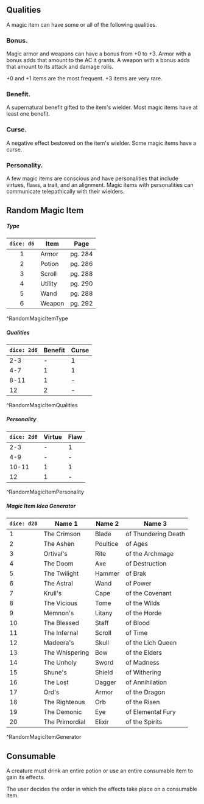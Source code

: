 ## Qualities

A magic item can have some or all of the following qualities.

### Bonus.
Magic armor and weapons can have a bonus from +0 to +3. Armor with a bonus adds that amount to the AC it grants. A weapon with a bonus adds that amount to its attack and damage rolls.

+0 and +1 items are the most frequent. +3 items are very rare.

### Benefit. 
A supernatural benefit gifted to the item's wielder. Most magic items have at least one benefit.

### Curse. 
A negative effect bestowed on the item's wielder. Some magic items have a curse.

### Personality. 
A few magic items are conscious and have personalities that include virtues, flaws, a trait, and an alignment. Magic items with personalities can communicate telepathically with their wielders.

## Random Magic Item
##### Type
| `dice: d6` | Item    | Page    |
|:----------:| ------- | ------- |
|     1      | Armor   | pg. 284 |
|     2      | Potion  | pg. 286 |
|     3      | Scroll  | pg. 288 |
|     4      | Utility | pg. 290 |
|     5      | Wand    | pg. 288 |
|     6      | Weapon  | pg. 292 |
^RandomMagicItemType
##### Qualities
| `dice: 2d6` | Benefit | Curse |
| ----------- | ------- | ----- |
| 2-3         | -       | 1     |
| 4-7         | 1       | 1     |
| 8-11        | 1       | -     |
| 12          | 2       | -     |
^RandomMagicItemQualities
##### Personality
| `dice: 2d6` | Virtue | Flaw |
| ----------- | ------ | ---- |
| 2-3         | -      | 1    |
| 4-9         | -      | -    |
| 10-11       | 1      | 1    |
| 12          | 1      | -    |
^RandomMagicItemPersonality
##### Magic Item Idea Generator
| `dice: d20` | **Name 1**     | **Name 2** | **Name 3**          |
| ----------- | -------------- | ---------- | ------------------- |
| 1           | The Crimson    | Blade      | of Thundering Death |
| 2           | The Ashen      | Poultice   | of Ages             |
| 3           | Ortival's      | Rite       | of the Archmage     |
| 4           | The Doom       | Axe        | of Destruction      |
| 5           | The Twilight   | Hammer     | of Brak             |
| 6           | The Astral     | Wand       | of Power            |
| 7           | Krull's        | Cape       | of the Covenant     |
| 8           | The Vicious    | Tome       | of the Wilds        |
| 9           | Memnon's       | Litany     | of the Horde        |
| 10          | The Blessed    | Staff      | of Blood            |
| 11          | The Infernal   | Scroll     | of Time             |
| 12          | Madeera's      | Skull      | of the Lich Queen   |
| 13          | The Whispering | Bow        | of the Elders       |
| 14          | The Unholy     | Sword      | of Madness          |
| 15          | Shune's        | Shield     | of Withering        |
| 16          | The Lost       | Dagger     | of Annihilation     |
| 17          | Ord's          | Armor      | of the Dragon       |
| 18          | The Righteous  | Orb        | of the Risen        |
| 19          | The Demonic    | Eye        | of Elemental Fury   |
| 20          | The Primordial | Elixir     | of the Spirits      |
^RandomMagicItemGenerator
## Consumable

A creature must drink an entire potion or use an entire consumable  item to gain its effects.

The user decides the order in which the effects take place on a  consumable item.



